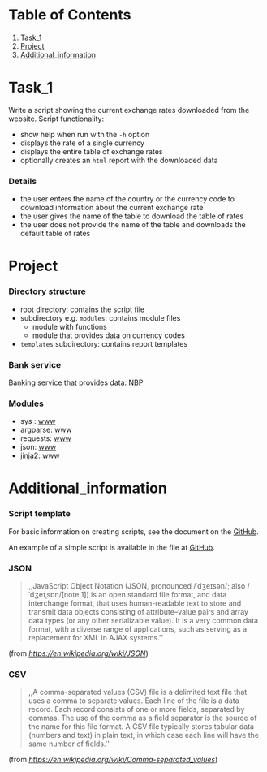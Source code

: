# Table of Contents

 1. [Task_1](#Task_1)
 2. [Project](#Project)
 3. [Additional_information](#Additional_information)


# Task_1

Write a script showing the current exchange rates downloaded from the website. Script functionality:

 - show help when run with the `-h` option
 - displays the rate of a single currency
 - displays the entire table of exchange rates
 - optionally creates an `html` report with the downloaded data


### Details

 - the user enters the name of the country or the currency code to download information about the current exchange rate
 - the user gives the name of the table to download the table of rates 
 - the user does not provide the name of the table and downloads the default table of rates 



# Project
### Directory structure

  - root directory: contains the script file
  - subdirectory e.g. `modules`: contains module files
     - module with functions
     - module that provides data on currency codes
  - `templates` subdirectory: contains report templates


### Bank service
Banking service that provides data: [NBP](http://api.nbp.pl/)


### Modules

 - sys : [www](https://docs.python.org/3.9/library/sys.html)
 - argparse: [www](https://docs.python.org/3.9/library/argparse.html)
 - requests: [www](https://docs.python-requests.org/en/master/index.html)
 - json: [www](https://docs.python.org/3.9/library/json.html)
 - jinja2: [www](https://jinja2docs.readthedocs.io/en/stable/)



# Additional_information

### Script template

For basic information on creating scripts, see the document on the [GitHub](https://github.com/RemoteSys/entry/blob/master/scriptsInfo.md).

An example of a simple script is available in the file at [GitHub](https://github.com/RemoteSys/entry/blob/master/testScript.py). 




### JSON

>,,JavaScript Object Notation (JSON, pronounced /ˈdʒeɪsən/; also /ˈdʒeɪˌsɒn/[note 1]) is an open standard file format, and data interchange format, that uses human-readable text to store and transmit data objects consisting of attribute–value pairs and array data types (or any other serializable value). It is a very common data format, with a diverse range of applications, such as serving as a replacement for XML in AJAX systems.''

(from *https://en.wikipedia.org/wiki/JSON*)


### CSV
>,,A comma-separated values (CSV) file is a delimited text file that uses a comma to separate values. Each line of the file is a data record. Each record consists of one or more fields, separated by commas. The use of the comma as a field separator is the source of the name for this file format. A CSV file typically stores tabular data (numbers and text) in plain text, in which case each line will have the same number of fields.''

(from *https://en.wikipedia.org/wiki/Comma-separated_values*)





